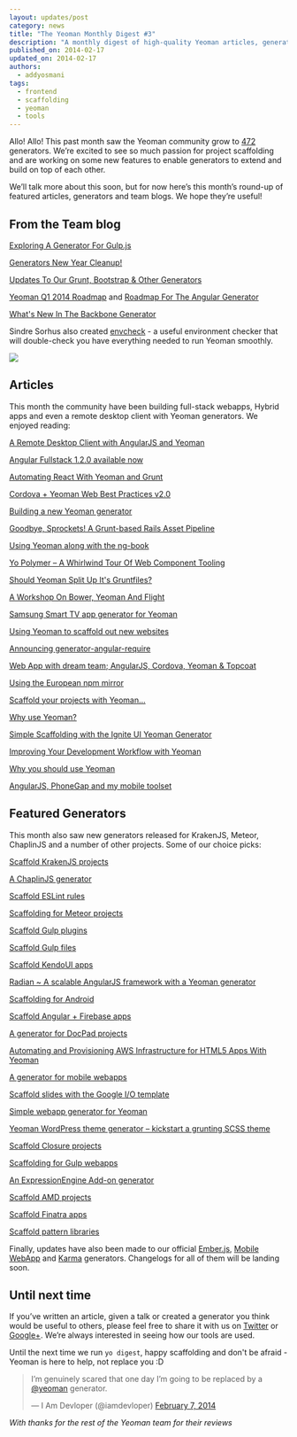```yaml
---
layout: updates/post
category: news
title: "The Yeoman Monthly Digest #3"
description: "A monthly digest of high-quality Yeoman articles, generators and project news."
published_on: 2014-02-17
updated_on: 2014-02-17
authors:
  - addyosmani
tags:
  - frontend
  - scaffolding
  - yeoman
  - tools
---
```

Allo! Allo! This past month saw the Yeoman community grow to [472](http://yeoman.io/community-generators.html) generators. We’re excited to see so much passion for project scaffolding and are working on some new features to enable generators to extend and build on top of each other. 

We’ll talk more about this soon, but for now here’s this month’s round-up of featured articles, generators and team blogs. We hope they’re useful!

## From the Team blog

[Exploring A Generator For Gulp.js](http://yeoman.io/blog/gulp-explore.html)

[Generators New Year Cleanup!](http://yeoman.io/blog/cleanup.html)

[Updates To Our Grunt, Bootstrap & Other Generators](http://yeoman.io/blog/generator-update-feb-0207.html)

[Yeoman Q1 2014 Roadmap](https://github.com/yeoman/yeoman/issues/1264) and [Roadmap For The Angular Generator](https://github.com/yeoman/generator-angular/issues/553)

[What's New In The Backbone Generator](http://yeoman.io/blog/whats-new-in-backbone-generator.html)

Sindre Sorhus also created [envcheck](https://github.com/sindresorhus/envcheck/) - a useful environment checker that will double-check you have everything needed to run Yeoman smoothly.

<img src="http://i.imgur.com/jyAbtYg.png"/>

## Articles

This month the community have been building full-stack webapps, Hybrid apps and even a remote desktop client with Yeoman generators. We enjoyed reading:

[A Remote Desktop Client with AngularJS and Yeoman](http://blog.mgechev.com/2014/02/08/remote-desktop-vnc-client-with-angularjs-and-yeoman/)

[Angular Fullstack 1.2.0 available now](http://tylerhenkel.com/angular-fullstack-1-2-0-available-now/)

[Automating React With Yeoman and Grunt](http://newtriks.com/2013/12/31/automating-react-with-yeoman-and-grunt/)

[Cordova + Yeoman Web Best Practices v2.0](http://www.gauntface.co.uk/blog/2014/02/05/cordova-web-best-practices-v2-0/)

[Building a new Yeoman generator](http://rhumaric.com/2014/01/building-a-yeoman-generator/)

[Goodbye, Sprockets! A Grunt-based Rails Asset Pipeline](http://blog.pedago.com/2014/01/21/goodbye-sprockets-a-grunt-based-rails-asset-pipeline/)

[Using Yeoman along with the ng-book](http://minimul.com/using-yeoman-along-with-the-ng-book.html)

[Yo Polymer – A Whirlwind Tour Of Web Component Tooling](http://updates.html5rocks.com/2014/01/Yo-Polymer-A-Whirlwind-Tour-Of-Web-Component-Tooling)

[Should Yeoman Split Up It's Gruntfiles?](http://creynders.wordpress.com/2014/02/10/best-way-to-handle-large-grunt-files/)

[A Workshop On Bower, Yeoman And Flight](https://speakerdeck.com/anguscroll/stanford)

[Samsung Smart TV app generator for Yeoman](http://eddie-moore.com/2014/01/samsung-smart-tv-app-generator-for-yeoman/)

[Using Yeoman to scaffold out new websites](http://blog.parkji.co.uk/2014/01/17/using-yeoman-to-scaffold-out-new-websites.html)

[Announcing generator-angular-require](http://www.aaronallport.com/index.php/category/yeoman/)

[Web App with dream team; AngularJS, Cordova, Yeoman & Topcoat](http://www.numediaweb.com/web-app-with-dream-team/)

[Using the European npm mirror](http://shapeshed.com/using-the-european-npm-mirror/)

[Scaffold your projects with Yeoman…](http://theenlighteneddeveloper.com/category/javascript/yeoman/)

[Why use Yeoman?](http://js.jidesoft.com/guide/00-installation/03-with-yeoman.html)

[Simple Scaffolding with the Ignite UI Yeoman Generator](http://www.infragistics.com/community/blogs/ambrose_little/archive/2014/01/28/simple-scaffolding-with-the-ignite-ui-yeoman-generator.aspx)

[Improving Your Development Workflow with Yeoman](http://blog.teamtreehouse.com/improving-development-workflow-yeoman)

[Why you should use Yeoman](http://agtlucas.com/blog/2014/01/05/why-you-should-use-yeoman.html)

[AngularJS, PhoneGap and my mobile toolset](https://docs.google.com/presentation/d/1vO5NlWGjwUpMYlSSpqFnYYimbKvi1l4f-s7c3sbEZZY/edit#slide=id.g2a3cc7a59_74)


## Featured Generators 

This month also saw new generators released for KrakenJS, Meteor, ChaplinJS and a number of other projects. Some of our choice picks:

[Scaffold KrakenJS projects](https://github.com/paypal/generator-kraken)

[A ChaplinJS generator](https://github.com/chrisabrams/generator-chaplin)

[Scaffold ESLint rules](https://github.com/eslint/generator-eslint)

[Scaffolding for Meteor projects](https://npmjs.org/package/yeoman-meteor)

[Scaffold Gulp plugins](https://github.com/sindresorhus/generator-gulp-plugin-boilerplate)

[Scaffold Gulp files](https://github.com/rogeriopvl/generator-gulpfile)

[Scaffold KendoUI apps](http://a.shinynew.me/post/76648348188/kendo-ui-yeoman-generator-v1-is-fresh-out-the-kitchen#.Uv5hF_J6vkc.twitter)

[Radian ~ A scalable AngularJS framework with a Yeoman generator](http://radian.io/)

[Scaffolding for Android](https://github.com/groupsky/generator-android)

[Scaffold Angular + Firebase apps](https://github.com/firebase/generator-angularfire)

[A generator for DocPad projects](https://github.com/RobLoach/generator-docpad)

[Automating and Provisioning AWS Infrastructure for HTML5 Apps With Yeoman](http://pius.me/built/a-yeoman-generator-for-aws/)

[A generator for mobile webapps](https://github.com/peutetre/generator-mobile-app)

[Scaffold slides with the Google I/O template](https://github.com/NicolasRitouet/generator-io-slides)

[Simple webapp generator for Yeoman](http://jorshasaur.us/simple-web-app-generator-for-yeoman/)

[Yeoman WordPress theme generator – kickstart a grunting SCSS theme](http://www.danielauener.com/yeoman-wordpress-theme-generator/)

[Scaffold Closure projects](https://github.com/closureplease/generator-closure)

[Scaffolding for Gulp webapps](https://github.com/leaky/generator-gulper)

[An ExpressionEngine Add-on generator](https://github.com/rsanchez/generator-ee-addon)

[Scaffold AMD projects](https://github.com/T1st3/generator-amd)

[Scaffold Finatra apps](https://github.com/jrcryer/generator-finatra)

[Scaffold pattern libraries](https://github.com/jrcryer/generator-pattern-primer)

Finally, updates have also been made to our official [Ember.js](https://github.com/yeoman/generator-ember/releases), [Mobile WebApp](https://github.com/yeoman/generator-mobile) and [Karma](https://github.com/yeoman/generator-karma) generators. Changelogs for all of them will be landing soon.

## Until next time

If you’ve written an article, given a talk or created a generator you think would be useful to others, please feel free to share it with us on [Twitter](http://twitter.com/yeoman) or [Google+](https://plus.sandbox.google.com/101063139999404044459/posts). We’re always interested in seeing how our tools are used.

Until the next time we run `yo digest`, happy scaffolding and don't be afraid - Yeoman is here to help, not replace you :D 

<blockquote class="twitter-tweet" lang="en"><p>I’m genuinely scared that one day I’m going to be replaced by a <a href="https://twitter.com/yeoman">@yeoman</a> generator.</p>&mdash; I Am Devloper (@iamdevloper) <a href="https://twitter.com/iamdevloper/statuses/431764751610548225">February 7, 2014</a></blockquote>

*With thanks for the rest of the Yeoman team for their reviews*
